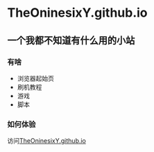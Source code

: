 # TheOninesixY.github.io

## 一个我都不知道有什么用的小站

### 有啥

- 浏览器起始页
- 刷机教程
- 游戏
- 脚本

### 如何体验

访问[TheOninesixY.github.io](index.md)
